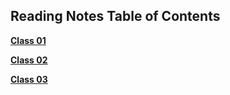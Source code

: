 ## Reading Notes Table of Contents

[**Class 01**](https://github.com/TJSOmega/reading-notes/blob/master/Class01.md)

[**Class 02**](https://github.com/TJSOmega/reading-notes/blob/master/Class02.md)

[**Class 03**](https://github.com/TJSOmega/reading-notes/blob/master/Class03.md)

